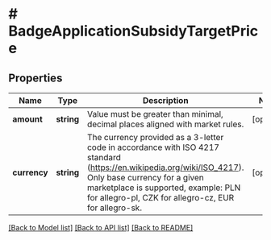 # # BadgeApplicationSubsidyTargetPrice

## Properties

Name | Type | Description | Notes
------------ | ------------- | ------------- | -------------
**amount** | **string** | Value must be greater than minimal, decimal places aligned with market rules. | [optional]
**currency** | **string** | The currency provided as a 3-letter code in accordance with ISO 4217 standard (https://en.wikipedia.org/wiki/ISO_4217). Only base currency for a given marketplace is supported, example: PLN for allegro-pl, CZK for allegro-cz, EUR for allegro-sk. | [optional]

[[Back to Model list]](../../README.md#models) [[Back to API list]](../../README.md#endpoints) [[Back to README]](../../README.md)
